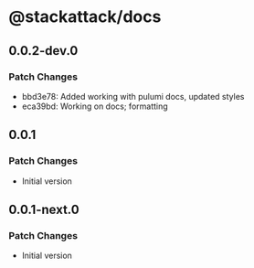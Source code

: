 # @stackattack/docs

## 0.0.2-dev.0

### Patch Changes

- bbd3e78: Added working with pulumi docs, updated styles
- eca39bd: Working on docs; formatting

## 0.0.1

### Patch Changes

- Initial version

## 0.0.1-next.0

### Patch Changes

- Initial version
